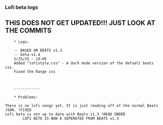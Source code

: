 ### Lofi beta logs


## THIS DOES NOT GET UPDATED!!! JUST LOOK AT THE COMMITS 

        * Logs:

        -- BASED ON BEATS v1.3
        -- beta-v1.4
        2/25/25 - 19:05
        Added "lofistyle.css" - A dark mode version of the defualt beats css.
        Fixed the Range css



        ------------

        * Problems:

    There is no lofi songs yet. It is just reading off of the normal Beats JSON. !FIXED
    Lofi beta is not up to date with Beats v1.3 !READ UNDER
            LOFI BETA IS NOW A SEPERATED FROM BEATS v1.3